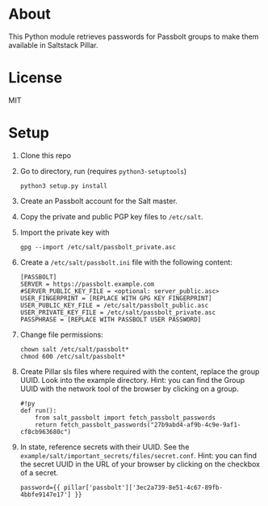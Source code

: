 # About
This Python module retrieves passwords for Passbolt groups to make them available in Saltstack Pillar.

# License
MIT

# Setup

1. Clone this repo 

2. Go to directory, run (requires `python3-setuptools`)
    ```
    python3 setup.py install
    ```

3. Create an Passbolt account for the Salt master.

4. Copy the private and public PGP key files to `/etc/salt`.

5. Import the private key with
    ```
    gpg --import /etc/salt/passbolt_private.asc
    ```

6. Create a `/etc/salt/passbolt.ini` file with the following content:
    ```
    [PASSBOLT]
    SERVER = https://passbolt.example.com
    #SERVER_PUBLIC_KEY_FILE = <optional: server_public.asc>
    USER_FINGERPRINT = [REPLACE WITH GPG KEY FINGERPRINT]
    USER_PUBLIC_KEY_FILE = /etc/salt/passbolt_public.asc
    USER_PRIVATE_KEY_FILE = /etc/salt/passbolt_private.asc
    PASSPHRASE = [REPLACE WITH PASSBOLT USER PASSWORD]
    ```

7. Change file permissions:
    ```
    chown salt /etc/salt/passbolt*
    chmod 600 /etc/salt/passbolt*
    ```

8. Create Pillar sls files where required with the content, replace the group UUID. Look into the example directory. Hint: you can find the Group UUID with the network tool of the browser by clicking on a group.
    ```
    #!py
    def run():
        from salt_passbolt import fetch_passbolt_passwords
        return fetch_passbolt_passwords("27b9abd4-af9b-4c9e-9af1-cf8cb963680c")
    ```

9. In state, reference secrets with their UUID. See the `example/salt/important_secrets/files/secret.conf`. Hint: you can find the secret UUID in the URL of your browser by clicking on the checkbox of a secret.
    ```
    password={{ pillar['passbolt']['3ec2a739-8e51-4c67-89fb-4bbfe9147e17'] }}
    ```

